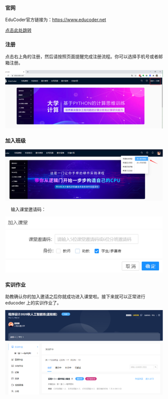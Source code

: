### 官网
EduCoder官方链接为：https://www.educoder.net

[点击此处跳转](https://www.educoder.net)

### 注册

点击右上角的注册，然后请按照页面提醒完成注册流程。你可以选择手机号或者邮箱注册。

![image](https://github.com/longsjtu/FAQ/blob/Programming---ideas-and-methods/Codeblocks%20Installation/images/1__1.png)

### 加入班级

![image](https://github.com/longsjtu/FAQ/blob/Programming---ideas-and-methods/Codeblocks%20Installation/images/1__2.png)

&emsp; 输入课堂邀请码：

![image](https://github.com/longsjtu/FAQ/blob/Programming---ideas-and-methods/Codeblocks%20Installation/images/1__3.png)

### 实训作业

助教确认你的加入邀请之后你就成功进入课堂啦。接下来就可以正常进行 educoder 上的实训作业了。

![image](https://github.com/longsjtu/FAQ/blob/Programming---ideas-and-methods/Codeblocks%20Installation/images/1__4.png)
